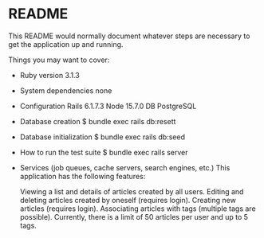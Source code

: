 # README

This README would normally document whatever steps are necessary to get the
application up and running.

Things you may want to cover:

* Ruby version
  3.1.3

* System dependencies
  none
  
* Configuration
  Rails 6.1.7.3
  Node 15.7.0
  DB PostgreSQL

* Database creation
  $ bundle exec rails db:resett

* Database initialization
  $ bundle exec rails db:seed

* How to run the test suite
  $ bundle exec rails  server

* Services (job queues, cache servers, search engines, etc.)
  This application has the following features:

  Viewing a list and details of articles created by all users.
  Editing and deleting articles created by oneself (requires login).
  Creating new articles (requires login).
  Associating articles with tags (multiple tags are possible).
  Currently, there is a limit of 50 articles per user and up to 5 tags.
